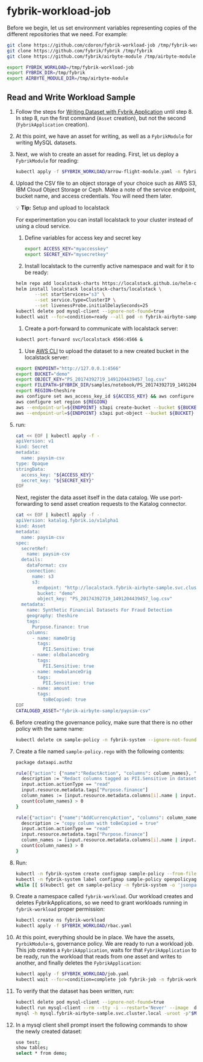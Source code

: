 # fybrik-workload-job

Before we begin, let us set environment variables representing copies of the different repositories that we need. For example:
```bash
git clone https://github.com/cdoron/fybrik-workload-job /tmp/fybrik-workload-job
git clone https://github.com/fybrik/fybrik /tmp/fybrik
git clone https://github.com/fybrik/airbyte-module /tmp/airbyte-module

export FYBRIK_WORKLOAD=/tmp/fybrik-workload-job
export FYBRIK_DIR=/tmp/fybrik
export AIRBYTE_MODULE_DIR=/tmp/airbyte-module
```

## Read and Write Workload Sample

1. Follow the steps for [Writing Dataset with Fybrik Application](https://github.com/fybrik/airbyte-module/blob/main/fybrik/README_mysql.md) until step 8. In step 8, run the first command (`Asset` creation), but not the second (`FybrikApplication` creation).

1. At this point, we have an asset for writing, as well as a `FybrikModule` for writing MySQL datasets.

1. Next, we wish to create an asset for reading. First, let us deploy a `FybrikModule` for reading:
   ```bash
   kubectl apply -f $FYBRIK_WORKLOAD/arrow-flight-module.yaml -n fybrik-system
   ```

1. Upload the CSV file to an object storage of your choice such as AWS S3, IBM Cloud Object Storage or Ceph. Make a note of the service endpoint, bucket name, and access credentials. You will need them later.

    :bulb: **Tip:** Setup and upload to localstack

    For experimentation you can install localstack to your cluster instead of using a cloud service.

    1. Define variables for access key and secret key
       ```bash
       export ACCESS_KEY="myaccesskey"
       export SECRET_KEY="mysecretkey"
       ```
    1. Install localstack to the currently active namespace and wait for it to be ready:
      ```bash
      helm repo add localstack-charts https://localstack.github.io/helm-charts
      helm install localstack localstack-charts/localstack \
             --set startServices="s3" \
             --set service.type=ClusterIP \
             --set livenessProbe.initialDelaySeconds=25
      kubectl delete pod mysql-client --ignore-not-found=true
      kubectl wait --for=condition=ready --all pod -n fybrik-airbyte-sample --timeout=120s
      ```
    1. Create a port-forward to communicate with localstack server:
      ```bash
      kubectl port-forward svc/localstack 4566:4566 &
      ```
    1. Use [AWS CLI](https://aws.amazon.com/cli/) to upload the dataset to a new created bucket in the localstack server:
      ```bash
      export ENDPOINT="http://127.0.0.1:4566"
      export BUCKET="demo"
      export OBJECT_KEY="PS_20174392719_1491204439457_log.csv"
      export FILEPATH=$FYBRIK_DIR/samples/notebook/PS_20174392719_1491204439457_log.csv
      export REGION=theshire
      aws configure set aws_access_key_id ${ACCESS_KEY} && aws configure set aws_secret_access_key ${SECRET_KEY}
      aws configure set region ${REGION}
      aws --endpoint-url=${ENDPOINT} s3api create-bucket --bucket ${BUCKET} --region ${REGION} --create-bucket-configuration LocationConstraint=${REGION}
      aws --endpoint-url=${ENDPOINT} s3api put-object --bucket ${BUCKET} --key ${OBJECT_KEY} --body ${FILEPATH}
      ```

1. run:
   ```bash
   cat << EOF | kubectl apply -f -
   apiVersion: v1
   kind: Secret
   metadata:
     name: paysim-csv
   type: Opaque
   stringData:
     access_key: "${ACCESS_KEY}"
     secret_key: "${SECRET_KEY}"
   EOF
   ```
   Next, register the data asset itself in the data catalog. We use port-forwarding to send asset creation requests to the Katalog connector.
   ```bash
   cat << EOF | kubectl apply -f -
   apiVersion: katalog.fybrik.io/v1alpha1
   kind: Asset
   metadata:
     name: paysim-csv
   spec:
     secretRef:
       name: paysim-csv
     details:
       dataFormat: csv
       connection:
         name: s3
         s3:
           endpoint: "http://localstack.fybrik-airbyte-sample.svc.cluster.local:4566"
           bucket: "demo"
           object_key: "PS_20174392719_1491204439457_log.csv"
     metadata:
       name: Synthetic Financial Datasets For Fraud Detection
       geography: theshire
       tags:
         Purpose.finance: true
       columns:
         - name: nameOrig
           tags:
             PII.Sensitive: true
         - name: oldbalanceOrg
           tags:
             PII.Sensitive: true
         - name: newbalanceOrig
           tags:
             PII.Sensitive: true
         - name: amount
           tags:
             toBeCopied: true
   EOF
   CATALOGED_ASSET="fybrik-airbyte-sample/paysim-csv"
   ```

1. Before creating the governance policy, make sure that there is no other policy with the same name:
   ```bash
   kubectl delete cm sample-policy -n fybrik-system --ignore-not-found=true
   ```

1. Create a file named `sample-policy.rego` with the following contents:
   ```bash
   package dataapi.authz

   rule[{"action": {"name":"RedactAction", "columns": column_names}, "policy": description}] {
     description := "Redact columns tagged as PII.Sensitive in datasets tagged with Purpose.finance = true"
     input.action.actionType == "read"
     input.resource.metadata.tags["Purpose.finance"]
     column_names := [input.resource.metadata.columns[i].name | input.resource.metadata.columns[i].tags["PII.Sensitive"]]
     count(column_names) > 0
   }

   rule[{"action": {"name":"AddCurrencyAction", "columns": column_names}, "policy": description}] {
     description := "copy column with toBeCopied = true"
     input.action.actionType == "read"
     input.resource.metadata.tags["Purpose.finance"]
     column_names := [input.resource.metadata.columns[i].name | input.resource.metadata.columns[i].tags["toBeCopied"]]
     count(column_names) > 0
   }
   ```

1. Run:
   ```bash
   kubectl -n fybrik-system create configmap sample-policy --from-file=sample-policy.rego
   kubectl -n fybrik-system label configmap sample-policy openpolicyagent.org/policy=rego
   while [[ $(kubectl get cm sample-policy -n fybrik-system -o 'jsonpath={.metadata.annotations.openpolicyagent\.org/policy-status}') != '{"status":"ok"}' ]]; do echo "waiting for policy to be applied" && sleep 5; done
   ```

1. Create a namespace called `fybrik-workload`. Our workload creates and deletes FybrikApplications, so we need to grant workloads running in `fybrik-workload` proper permission:
   ```bash
   kubectl create ns fybrik-workload
   kubectl apply -f $FYBRIK_WORKLOAD/rbac.yaml
   ```

1. At this point, everything should be in place. We have the assets, `FyrbikModule`-s, governance policy. We are ready to run a workload job. This job creates a `FybrikApplication`, waits for that `FybrikApplication` to be ready, run the workload that reads from one asset and writes to another, and finally deletes the `FybrikApplication`:
   ```bash
   kubectl apply -f $FYBRIK_WORKLOAD/job.yaml
   kubectl wait --for=condition=complete job fybrik-job -n fybrik-workload --timeout=10m
   ```

1. To verify that the dataset has been written, run:
   ```bash
   kubectl delete pod mysql-client --ignore-not-found=true
   kubectl run mysql-client --rm --tty -i --restart='Never' --image  docker.io/bitnami/mysql:8.0.32-debian-11-r0 --namespace fybrik-airbyte-sample --env MYSQL_ROOT_PASSWORD=$MYSQL_ROOT_PASSWORD --command -- bash
   mysql -h mysql.fybrik-airbyte-sample.svc.cluster.local -uroot -p"$MYSQL_ROOT_PASSWORD"
   ```

1. In a mysql client shell prompt insert the following commands to show the newly created dataset:
   ```bash
   use test;
   show tables;
   select * from demo;
   ```
